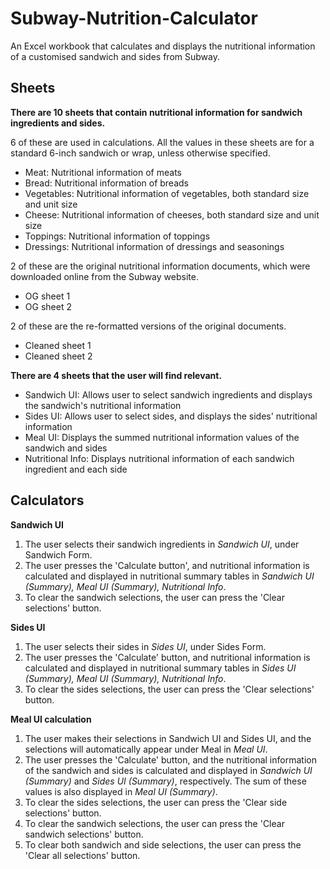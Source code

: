 # Subway-Nutrition-Calculator

An Excel workbook that calculates and displays the nutritional information of a customised sandwich and sides from Subway.

## Sheets
**There are 10 sheets that contain nutritional information for sandwich ingredients and sides.**

6 of these are used in calculations. All the values in these sheets are for a standard 6-inch sandwich or wrap, unless otherwise specified.
- Meat: Nutritional information of meats
- Bread: Nutritional information of breads
- Vegetables: Nutritional information of vegetables, both standard size and unit size
- Cheese: Nutritional information of cheeses, both standard size and unit size
- Toppings: Nutritional information of toppings
- Dressings: Nutritional information of dressings and seasonings

2 of these are the original nutritional information documents, which were downloaded online from the Subway website.
- OG sheet 1
- OG sheet 2

2 of these are the re-formatted versions of the original documents.
- Cleaned sheet 1
- Cleaned sheet 2

**There are 4 sheets that the user will find relevant.**
- Sandwich UI: Allows user to select sandwich ingredients and displays the sandwich's nutritional information 
- Sides UI: Allows user to select sides, and displays the sides' nutritional information
- Meal UI: Displays the summed nutritional information values of the sandwich and sides
- Nutritional Info: Displays nutritional information of each sandwich ingredient and each side

## Calculators
**Sandwich UI**
1. The user selects their sandwich ingredients in *Sandwich UI*, under Sandwich Form.
2. The user presses the 'Calculate button', and nutritional information is calculated and displayed in nutritional summary tables in *Sandwich UI (Summary), Meal UI (Summary), Nutritional Info*.
3. To clear the sandwich selections, the user can press the 'Clear selections' button.

**Sides UI**
1. The user selects their sides in *Sides UI*, under Sides Form.
2. The user presses the 'Calculate' button, and nutritional information is calculated and displayed in nutritional summary tables in *Sides UI (Summary), Meal UI (Summary), Nutritional Info*.
3. To clear the sides selections, the user can press the 'Clear selections' button.

**Meal UI calculation**
1. The user makes their selections in Sandwich UI and Sides UI, and the selections will automatically appear under Meal in *Meal UI*.
2. The user presses the 'Calculate' button, and the nutritional information of the sandwich and sides is calculated and displayed in *Sandwich UI (Summary)* and *Sides UI (Summary)*, respectively. The sum of these values is also displayed in *Meal UI (Summary)*.
3. To clear the sides selections, the user can press the 'Clear side selections' button.
4. To clear the sandwich selections, the user can press the 'Clear sandwich selections' button.
5. To clear both sandwich and side selections, the user can press the 'Clear all selections' button.
